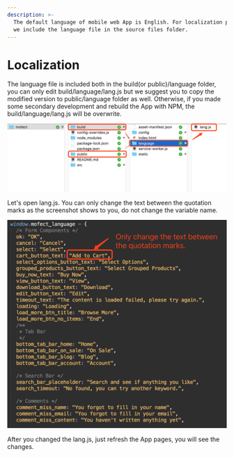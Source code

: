 ```yaml
---
description: >-
  The default language of mobile web App is English. For localization purpose,
  we include the language file in the source files folder.
---
```


# Localization

The language file is included both in the build\(or public\)/language folder,  you can only edit build/language/lang.js but we suggest you to copy the modified version to public/language folder as well. Otherwise, if you made some secondary development and rebuild the App with NPM, the build/language/lang.js will be overwrite.

![](../.gitbook/assets/image%20%284%29.png)

Let's open lang.js. You can only change the text between the quotation marks as the screenshot shows to you, do not change the variable name.

![](../.gitbook/assets/language.png)

After you changed the lang.js, just refresh the App pages, you will see the changes.

